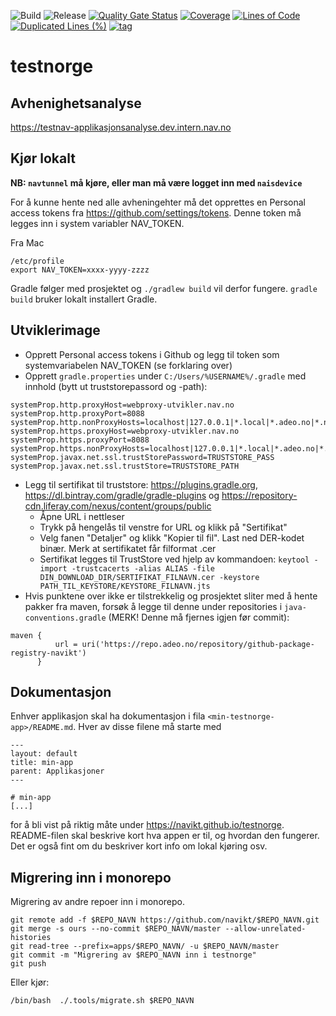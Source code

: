 ![Build](https://github.com/navikt/testnorge/workflows/Build/badge.svg)
![Release](https://github.com/navikt/testnorge/workflows/Release/badge.svg)
[![Quality Gate Status](https://sonarcloud.io/api/project_badges/measure?project=navikt_testnorge&metric=alert_status)](https://sonarcloud.io/dashboard?id=navikt_testnorge)
[![Coverage](https://sonarcloud.io/api/project_badges/measure?project=navikt_testnorge&metric=coverage)](https://sonarcloud.io/dashboard?id=navikt_testnorge)
[![Lines of Code](https://sonarcloud.io/api/project_badges/measure?project=navikt_testnorge&metric=ncloc)](https://sonarcloud.io/dashboard?id=navikt_testnorge)
[![Duplicated Lines (%)](https://sonarcloud.io/api/project_badges/measure?project=navikt_testnorge&metric=duplicated_lines_density)](https://sonarcloud.io/dashboard?id=navikt_testnorge)
[![tag](https://img.shields.io/github/v/tag/navikt/testnorge)](https://github.com/navikt/testnorge/releases)

# testnorge

## Avhenighetsanalyse

https://testnav-applikasjonsanalyse.dev.intern.nav.no

## Kjør lokalt

**NB: `navtunnel` må kjøre, eller man må være logget inn med `naisdevice`**

For å kunne hente ned alle avheningehter må det opprettes en Personal access tokens fra https://github.com/settings/tokens. Denne token må legges inn i system variabler NAV_TOKEN.

Fra Mac
```
/etc/profile
export NAV_TOKEN=xxxx-yyyy-zzzz
```

Gradle følger med prosjektet og `./gradlew build` vil derfor fungere. `gradle build` bruker lokalt installert Gradle.


## Utviklerimage
- Opprett Personal access tokens i Github og legg til token som systemvariabelen NAV_TOKEN (se forklaring over)
- Opprett `gradle.properties` under `C:/Users/%USERNAME%/.gradle` med innhold (bytt ut truststorepassord og -path):
```
systemProp.http.proxyHost=webproxy-utvikler.nav.no
systemProp.http.proxyPort=8088
systemProp.http.nonProxyHosts=localhost|127.0.0.1|*.local|*.adeo.no|*.nav.no|*.aetat.no|*.devillo.no|*.oera.no|*devel
systemProp.https.proxyHost=webproxy-utvikler.nav.no
systemProp.https.proxyPort=8088
systemProp.https.nonProxyHosts=localhost|127.0.0.1|*.local|*.adeo.no|*.nav.no|*.aetat.no|*.devillo.no|*.oera.no|*devel
systemProp.javax.net.ssl.trustStorePassword=TRUSTSTORE_PASS
systemProp.javax.net.ssl.trustStore=TRUSTSTORE_PATH
```
- Legg til sertifikat til truststore: https://plugins.gradle.org, https://dl.bintray.com/gradle/gradle-plugins og https://repository-cdn.liferay.com/nexus/content/groups/public 
    - Åpne URL i nettleser
    - Trykk på hengelås til venstre for URL og klikk på "Sertifikat"
    - Velg fanen "Detaljer" og klikk "Kopier til fil". Last ned DER-kodet binær. Merk at sertifikatet får filformat .cer
    - Sertifikat legges til TrustStore ved hjelp av kommandoen:
        ``keytool -import -trustcacerts -alias ALIAS -file DIN_DOWNLOAD_DIR/SERTIFIKAT_FILNAVN.cer -keystore PATH_TIL_KEYSTORE/KEYSTORE_FILNAVN.jts``
- Hvis punktene over ikke er tilstrekkelig og prosjektet sliter med å hente pakker fra maven, forsøk å legge til denne 
under repositories i `java-conventions.gradle` (MERK! Denne må fjernes igjen før commit):
``` 
maven {
          url = uri('https://repo.adeo.no/repository/github-package-registry-navikt')
      }
```
## Dokumentasjon
Enhver applikasjon skal ha dokumentasjon i fila `<min-testnorge-app>/README.md`. Hver av disse filene må starte med
```
---
layout: default
title: min-app
parent: Applikasjoner
---

# min-app
[...]
```
for å bli vist på riktig måte under https://navikt.github.io/testnorge.
README-filen skal beskrive kort hva appen er til, og hvordan den fungerer. Det er også fint om du beskriver kort
info om lokal kjøring osv.

## Migrering inn i monorepo

Migrering av andre repoer inn i monorepo.
```
git remote add -f $REPO_NAVN https://github.com/navikt/$REPO_NAVN.git
git merge -s ours --no-commit $REPO_NAVN/master --allow-unrelated-histories
git read-tree --prefix=apps/$REPO_NAVN/ -u $REPO_NAVN/master
git commit -m "Migrering av $REPO_NAVN inn i testnorge"
git push
```

Eller kjør:
```
/bin/bash  ./.tools/migrate.sh $REPO_NAVN
```

